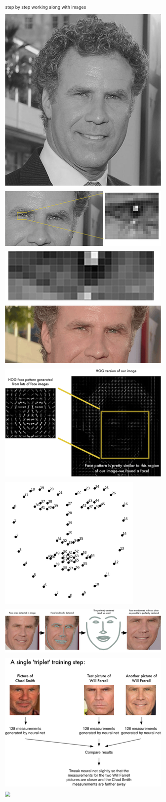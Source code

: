 step by step working along with images

![](images/img1.jpeg)

![](images/img2.gif)

![](images/img3.gif)

![](images/img4.gif)

![](images/img5.png)

![](images/img6.png)

![](images/img7.png)

![](images/img8.png)

![](images/img9.gif)
